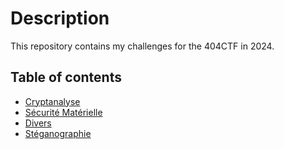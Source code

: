 # Description
This repository contains my challenges for the 404CTF in 2024.
## Table of contents
- [Cryptanalyse](crypto/README.md)
- [Sécurité Matérielle](hardware/README.md)
- [Divers](misc/README.md)
- [Stéganographie](steg/README.md)
